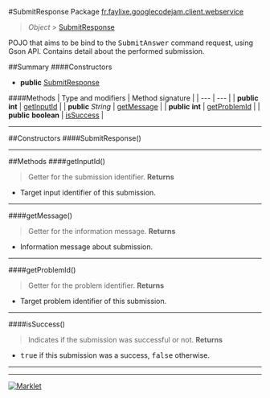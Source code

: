 #SubmitResponse
Package [fr.faylixe.googlecodejam.client.webservice](README.md)<br>

> *Object* > [SubmitResponse](SubmitResponse.md)

<p>POJO that aims to be bind to the <tt>SubmitAnswer</tt>
 command request, using Gson API. Contains detail about
 the performed submission.</p>

##Summary
####Constructors
* **public** [SubmitResponse](#submitresponse)

####Methods
| Type and modifiers | Method signature |
| --- | --- |
| **public** **int** | [getInputId](#getinputid) |
| **public** *String* | [getMessage](#getmessage) |
| **public** **int** | [getProblemId](#getproblemid) |
| **public** **boolean** | [isSuccess](#issuccess) |

---


##Constructors
####SubmitResponse()
> 

---


##Methods
####getInputId()
> Getter for the submission identifier.
> **Returns**
* Target input identifier of this submission.


---

####getMessage()
> Getter for the information message.
> **Returns**
* Information message about submission.


---

####getProblemId()
> Getter for the problem identifier.
> **Returns**
* Target problem identifier of this submission.


---

####isSuccess()
> Indicates if the submission was successful or not.
> **Returns**
* <tt>true</tt> if this submission was a success, <tt>false</tt> otherwise.


---

---

[![Marklet](https://img.shields.io/badge/Generated%20by-Marklet-green.svg)](https://github.com/Faylixe/marklet)